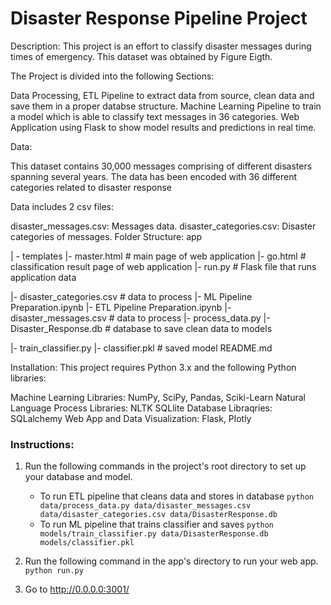 # Disaster Response Pipeline Project
Description:
This project is an effort to classify disaster messages during times of emergency. This dataset was obtained by Figure Eigth.

The Project is divided into the following Sections:

Data Processing, 
ETL Pipeline to extract data from source, 
clean data and save them in a proper databse structure.
Machine Learning Pipeline to train a model which is able to classify text messages in 36 categories.
Web Application using Flask to show model results and predictions in real time.

Data:

This dataset contains 30,000 messages comprising of different disasters spanning several years. The data has been encoded with 36 different categories related to disaster response 

Data includes 2 csv files:

disaster_messages.csv: Messages data.
disaster_categories.csv: Disaster categories of messages.
Folder Structure:
app

| - templates
|- master.html # main page of web application
|- go.html # classification result page of web application
|- run.py # Flask file that runs application
data

|- disaster_categories.csv # data to process
|- ML Pipeline Preparation.ipynb
|- ETL Pipeline Preparation.ipynb
|- disaster_messages.csv # data to process
|- process_data.py
|- Disaster_Response.db # database to save clean data to
models

|- train_classifier.py
|- classifier.pkl # saved model
README.md

Installation:
This project requires Python 3.x and the following Python libraries:

Machine Learning Libraries: NumPy, SciPy, Pandas, Sciki-Learn
Natural Language Process Libraries: NLTK
SQLlite Database Libraqries: SQLalchemy
Web App and Data Visualization: Flask, Plotly


### Instructions:
1. Run the following commands in the project's root directory to set up your database and model.

    - To run ETL pipeline that cleans data and stores in database
        `python data/process_data.py data/disaster_messages.csv data/disaster_categories.csv data/DisasterResponse.db`
    - To run ML pipeline that trains classifier and saves
        `python models/train_classifier.py data/DisasterResponse.db models/classifier.pkl`

2. Run the following command in the app's directory to run your web app.
    `python run.py`

3. Go to http://0.0.0.0:3001/
